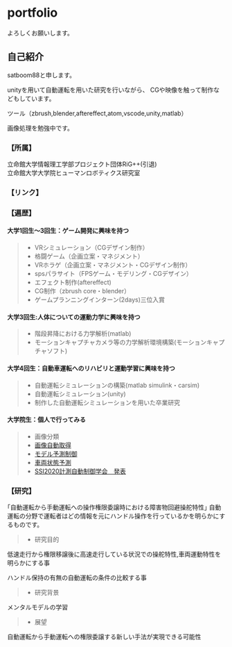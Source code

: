 # portfolio
よろしくお願いします。

## 自己紹介
satboom88と申します。

unityを用いて自動運転を用いた研究を行いながら、
CGや映像を触って制作などもしています。

ツール（zbrush,blender,aftereffect,atom,vscode,unity,matlab）

画像処理を勉強中です。

### 【所属】
立命館大学情報理工学部プロジェクト団体RiG++(引退)   
立命館大学大学院ヒューマンロボティクス研究室

### 【リンク】

### 【遍歴】

#### 大学1回生～3回生：ゲーム開発に興味を持つ
> - VRシミュレーション（CGデザイン制作）
> - 格闘ゲーム（企画立案・マネジメント）
> - VRホラゲ（企画立案・マネジメント・CGデザイン制作）
> - spsパラサイト（FPSゲーム・モデリング・CGデザイン）
> - エフェクト制作(aftereffect)
> - CG制作（zbrush core・blender）
> - ゲームプランニングインターン(2days)三位入賞

#### 大学3回生:人体についての運動力学に興味を持つ
> - 階段昇降における力学解析(matlab)
> - モーションキャプチャカメラ等の力学解析環境構築(モーションキャプチャソフト)

#### 大学4回生：自動車運転へのリハビリと運動学習に興味を持つ
> - 自動運転シミュレーションの構築(matlab simulink・carsim)
> - 自動運転シミュレーション(unity)
> - 制作した自動運転シミュレーションを用いた卒業研究

#### 大学院生：個人で行ってみる
> - 画像分類
> - [画像自動取得](https://github.com/satqueen88/flockrAPI_image)
> - [モデル予測制御](https://github.com/satqueen88/MPC)
> - [車両状態予測](https://github.com/satqueen88/dynamics)
> - [SSI2020計測自動制御学会　発表](https://ssi2020.sice.or.jp/)

### 【研究】
｢自動運転から手動運転への操作権限委譲時における障害物回避操舵特性｣
自動運転の分野で運転者はどの情報を元にハンドル操作を行っているかを明らかにするものです。

> - 研究目的

低速走行から権限移譲後に高速走行している状況での操舵特性,車両運動特性を明らかにする事

ハンドル保持の有無の自動運転の条件の比較する事

> - 研究背景

メンタルモデルの学習

> - 展望

自動運転から手動運転への権限委譲する新しい手法が実現できる可能性


